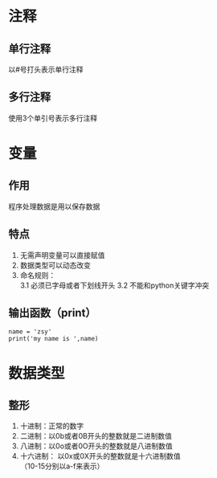 # 注释
## 单行注释
以#号打头表示单行注释
## 多行注释
使用3个单引号表示多行注释
# 变量
## 作用
程序处理数据是用以保存数据
## 特点
1. 无需声明变量可以直接赋值
2. 数据类型可以动态改变
3. 命名规则：  
	3.1 必须已字母或者下划线开头
	3.2 不能和python关键字冲突
## 输出函数（print）
	name = 'zsy'
	print('my name is ',name)
# 数据类型
## 整形
1. 十进制：正常的数字
2. 二进制：以0b或者0B开头的整数就是二进制数值
3. 八进制：以0o或者0O开头的整数就是八进制数值
4. 十六进制： 以0x或0X开头的整数就是十六进制数值  
   （10-15分别以a-f来表示）